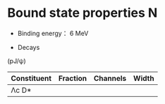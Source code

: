 # Bound state properties N

* Binding energy： 6 MeV

* Decays

(pJ/ψ)

|Constituent|Fraction|Channels|Width|
|-----------|--------|--------|-----|
|Λc D*      |        |         |   |

